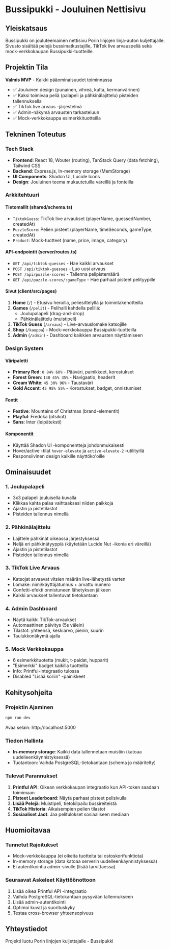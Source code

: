 # Bussipukki - Jouluinen Nettisivu

## Yleiskatsaus
Bussipukki on jouluteemainen nettisivu Porin linjojen linja-auton kuljettajalle. Sivusto sisältää pelejä bussimatkustajille, TikTok live arvauspeliä sekä mock-verkkokaupan Bussipukki-tuotteille.

## Projektin Tila
**Valmis MVP** - Kaikki pääominaisuudet toiminnassa
- ✅ Jouluinen design (punainen, vihreä, kulta, kermanvärinen)
- ✅ Kaksi toimivaa peliä (palapeli ja pähkinälajittelu) pisteiden tallennuksella
- ✅ TikTok live arvaus -järjestelmä
- ✅ Admin-näkymä arvausten tarkasteluun
- ✅ Mock-verkkokauppa esimerkkituotteilla

## Tekninen Toteutus

### Tech Stack
- **Frontend**: React 18, Wouter (routing), TanStack Query (data fetching), Tailwind CSS
- **Backend**: Express.js, In-memory storage (MemStorage)
- **UI Components**: Shadcn UI, Lucide Icons
- **Design**: Jouluinen teema mukautetuilla väreillä ja fonteilla

### Arkkitehtuuri

#### Tietomallit (shared/schema.ts)
- `TiktokGuess`: TikTok live arvaukset (playerName, guessedNumber, createdAt)
- `PuzzleScore`: Pelien pisteet (playerName, timeSeconds, gameType, createdAt)
- `Product`: Mock-tuotteet (name, price, image, category)

#### API-endpointit (server/routes.ts)
- `GET /api/tiktok-guesses` - Hae kaikki arvaukset
- `POST /api/tiktok-guesses` - Luo uusi arvaus
- `POST /api/puzzle-scores` - Tallenna pelipistemäärä
- `GET /api/puzzle-scores/:gameType` - Hae parhaat pisteet pelityypille

#### Sivut (client/src/pages)
1. **Home** (`/`) - Etusivu heroilla, peliesittelyllä ja toimintakehotteilla
2. **Games** (`/pelit`) - Pelihalli kahdella pelillä:
   - Joulupalapeli (drag-and-drop)
   - Pähkinälajittelu (muistipeli)
3. **TikTok Guess** (`/arvaus`) - Live-arvauslomake katsojille
4. **Shop** (`/kauppa`) - Mock-verkkokauppa Bussipukki-tuotteilla
5. **Admin** (`/admin`) - Dashboard kaikkien arvausten näyttämiseen

### Design System

#### Väripaletti
- **Primary Red**: `0 84% 60%` - Pääväri, painikkeet, korostukset
- **Forest Green**: `140 45% 35%` - Navigaatio, headerit
- **Cream White**: `45 30% 96%` - Taustaväri
- **Gold Accent**: `45 95% 55%` - Korostukset, badget, onnistumiset

#### Fontit
- **Festive**: Mountains of Christmas (brand-elementit)
- **Playful**: Fredoka (otsikot)
- **Sans**: Inter (leipäteksti)

#### Komponentit
- Käyttää Shadcn UI -komponentteja johdonmukaisesti
- Hover/active -tilat `hover-elevate` ja `active-elevate-2` -utilityillä
- Responsiivinen design kaikille näyttöko'oille

## Ominaisuudet

### 1. Joulupalapeli
- 3x3 palapeli jouluisella kuvalla
- Klikkaa kahta palaa vaihtaaksesi niiden paikkoja
- Ajastin ja pistetilastot
- Pisteiden tallennus nimellä

### 2. Pähkinälajittelu
- Lajittele pähkinät oikeassa järjestyksessä
- Neljä eri pähkinätyyppiä (käytetään Lucide Nut -ikonia eri väreillä)
- Ajastin ja pistetilastot
- Pisteiden tallennus nimellä

### 3. TikTok Live Arvaus
- Katsojat arvaavat vitsien määrän live-lähetystä varten
- Lomake: nimi/käyttäjätunnus + arvattu numero
- Confetti-efekti onnistuneen lähetyksen jälkeen
- Kaikki arvaukset tallentuvat tietokantaan

### 4. Admin Dashboard
- Näytä kaikki TikTok-arvaukset
- Automaattinen päivitys (5s välein)
- Tilastot: yhteensä, keskiarvo, pienin, suurin
- Taulukkonäkymä ajalla

### 5. Mock Verkkokauppa
- 6 esimerkkituotetta (mukit, t-paidat, hupparit)
- "Esimerkki" badget kaikilla tuotteilla
- Info: Printful-integraatio tulossa
- Disabled "Lisää koriin" -painikkeet

## Kehitysohjeita

### Projektin Ajaminen
```bash
npm run dev
```
Avaa selain: http://localhost:5000

### Tiedon Hallinta
- **In-memory storage**: Kaikki data tallennetaan muistiin (katoaa uudelleenkäynnistyksessä)
- Tuotantoon: Vaihda PostgreSQL-tietokantaan (schema jo määritelty)

### Tulevat Parannukset
1. **Printful API**: Oikean verkkokaupan integraatio kun API-token saadaan toimimaan
2. **Pisteet Leaderboard**: Näytä parhaat pisteet pelisivulla
3. **Lisää Pelejä**: Muistipeli, tietokilpailu bussireiteistä
4. **TikTok Historia**: Aikaisempien pelien tilastot
5. **Sosiaaliset Jaot**: Jaa pelitulokset sosiaaliseen mediaan

## Huomioitavaa

### Tunnetut Rajoitukset
- Mock-verkkokauppa (ei oikeita tuotteita tai ostoskorifunktiota)
- In-memory storage (data katoaa serverin uudelleenkäynnistyksessä)
- Ei autentikointia admin-sivulle (lisää tarvittaessa)

### Seuraavat Askeleet Käyttöönottoon
1. Lisää oikea Printful API -integraatio
2. Vaihda PostgreSQL-tietokantaan pysyvään tallennukseen
3. Lisää admin-autentikointi
4. Optimoi kuvat ja suorituskyky
5. Testaa cross-browser yhteensopivuus

## Yhteystiedot
Projekti luotu Porin linjojen kuljettajalle - Bussipukki

